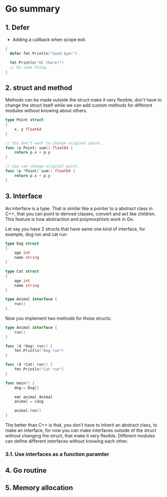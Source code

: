 # Go summary

## 1. Defer

- Adding a callback when scope exit.

```go
{
  defer fmt.Println("Good bye!")

  fmt.Println("Hi there!")
  // Do some thing.
}
```

## 2. struct and method

Methods can be made outside the struct make it very flexible, don't have to change the struct itself while we can add custom methods for different modules without knowing about others.

```go
type Point struct
{
	x, y float64
}

// You don't want to change original point.
func (p Point) sum() float64 {
	return p.x + p.y
}

// you can change original point.
func (p *Point) sum() float64 {
	return p.x + p.y
}
```

## 3. Interface

An interface is a type. That is similar like a pointer to a abstract class in C++, that you can point to derived classes, convert and act like children.
This feature is how abstraction and polymorphism work in Go.

Let say you have 2 structs that have same one kind of interface, for example, dog run and cat run:

```go
type Dog struct
{
	age int
	name string
}

type Cat struct
{
	age int
	name string
}

type Animal interface {
	run()
}
```

Now you implement two methods for those structs:

```go
type Animal interface {
	run()
}

func (d *Dog) run() {
	fmt.Println("Dog run")
}

func (d *Cat) run() {
	fmt.Println("Cat run")
}

func main() {
	dog:= Dog{}

	var animal Animal
	animal = &dog

	animal.run()
}
```

The better than C++ is that, you don't have to inherit an abstract class, to make an interface, for now you can make interfaces outside of the struct without changing the struct, that make it very flexible. Different modules can define different interfaces without knowing each other.

### 3.1. Use interfaces as a function paramter

## 4. Go routine

## 5. Memory allocation
